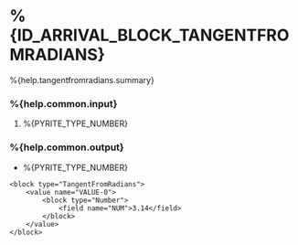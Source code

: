 # %{ID_ARRIVAL_BLOCK_TANGENTFROMRADIANS}

%{help.tangentfromradians.summary}

### %{help.common.input}

1. %{PYRITE_TYPE_NUMBER}

### %{help.common.output}

-   %{PYRITE_TYPE_NUMBER}

```
<block type="TangentFromRadians">
    <value name="VALUE-0">
        <block type="Number">
            <field name="NUM">3.14</field>
        </block>
    </value>
</block>
```